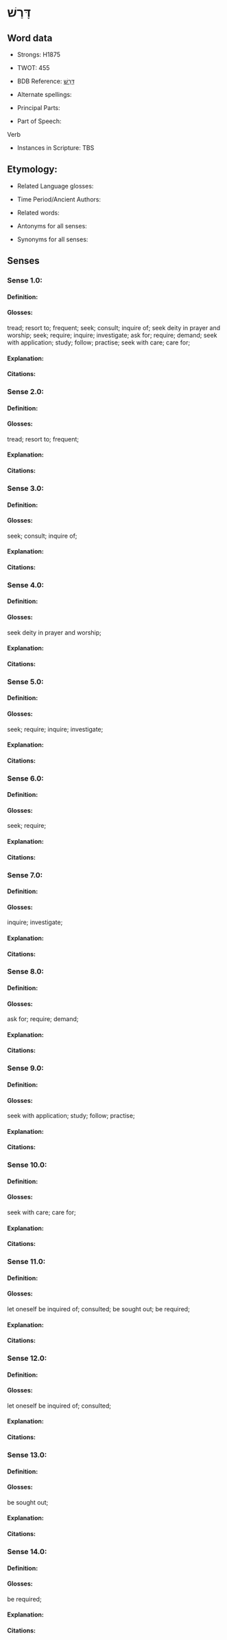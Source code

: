 # דָּרַשׁ

<!-- Status: S2="NeedsEdits" -->
<!-- Lexica used for edits:   -->

## Word data

* Strongs: H1875

* TWOT: 455

* BDB Reference: [דָּרַשׁ](rc://en/bdb/dict/d.cm.aa)

* Alternate spellings:

* Principal Parts:

* Part of Speech:

Verb

* Instances in Scripture: TBS

## Etymology:

* Related Language glosses:

* Time Period/Ancient Authors:

* Related words:

* Antonyms for all senses:

* Synonyms for all senses:

## Senses

### Sense 1.0:

#### Definition:

#### Glosses:

tread; resort to; frequent; seek; consult; inquire of; seek deity in prayer and worship; seek; require; inquire; investigate; ask for; require; demand; seek with application; study; follow; practise; seek with care; care for; 

#### Explanation:

#### Citations:



### Sense 2.0:

#### Definition:

#### Glosses:

tread; resort to; frequent; 

#### Explanation:

#### Citations:



### Sense 3.0:

#### Definition:

#### Glosses:

seek; consult; inquire of; 

#### Explanation:

#### Citations:



### Sense 4.0:

#### Definition:

#### Glosses:

seek deity in prayer and worship; 

#### Explanation:

#### Citations:



### Sense 5.0:

#### Definition:

#### Glosses:

seek; require; inquire; investigate; 

#### Explanation:

#### Citations:



### Sense 6.0:

#### Definition:

#### Glosses:

seek; require; 

#### Explanation:

#### Citations:



### Sense 7.0:

#### Definition:

#### Glosses:

inquire; investigate; 

#### Explanation:

#### Citations:



### Sense 8.0:

#### Definition:

#### Glosses:

ask for; require; demand; 

#### Explanation:

#### Citations:



### Sense 9.0:

#### Definition:

#### Glosses:

seek with application; study; follow; practise; 

#### Explanation:

#### Citations:



### Sense 10.0:

#### Definition:

#### Glosses:

seek with care; care for; 

#### Explanation:

#### Citations:



### Sense 11.0:

#### Definition:

#### Glosses:

let oneself be inquired of; consulted; be sought out; be required; 

#### Explanation:

#### Citations:



### Sense 12.0:

#### Definition:

#### Glosses:

let oneself be inquired of; consulted; 

#### Explanation:

#### Citations:



### Sense 13.0:

#### Definition:

#### Glosses:

be sought out; 

#### Explanation:

#### Citations:



### Sense 14.0:

#### Definition:

#### Glosses:

be required; 

#### Explanation:

#### Citations:



